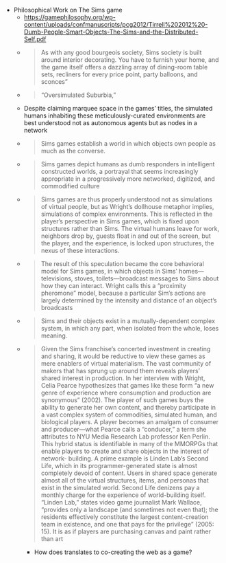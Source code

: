 - Philosophical Work on The Sims game
	- https://gamephilosophy.org/wp-content/uploads/confmanuscripts/pcg2012/Tirrell%202012%20-Dumb-People-Smart-Objects-The-Sims-and-the-Distributed-Self.pdf
	- > As with any good bourgeois society, Sims society is built around interior
	  decorating. You have to furnish your home, and the game itself offers a dazzling array of
	  dining-room table sets, recliners for every price point, party balloons, and sconces”
	- > “Oversimulated Suburbia,”
	- Despite claiming marquee space in the games’ titles, the simulated humans inhabiting these
	  meticulously-curated environments are best understood not as autonomous agents but as
	  nodes in a network
	- > Sims games establish a world in which objects own people as much as the converse.
	- > Sims games depict humans as dumb responders in intelligent constructed
	  worlds, a portrayal that seems increasingly appropriate in a progressively more networked,
	  digitized, and commodified culture
	- > Sims games are thus properly understood not as
	  simulations of virtual people, but as Wright’s dollhouse metaphor implies, simulations of
	  complex environments. This is reflected in the player’s perspective in Sims games, which is
	  fixed upon structures rather than Sims. The virtual humans leave for work, neighbors drop
	  by, guests float in and out of the screen, but the player, and the experience, is locked upon
	  structures, the nexus of these interactions.
	- > The result of this speculation became the core behavioral model for Sims games, in which objects
	  in Sims’ homes—televisions, stoves, toilets—broadcast messages to Sims about how they
	  can interact. Wright calls this a “proximity pheromone” model, because a particular Sim’s
	  actions are largely determined by the intensity and distance of an object’s broadcasts
	- > Sims and
	  their objects exist in a mutually-dependent complex system, in which any part, when isolated
	  from the whole, loses meaning.
	- > Given the Sims franchise’s concerted investment in creating and sharing, it would be
	  reductive to view these games as mere enablers of virtual materialism. The vast community
	  of makers that has sprung up around them reveals players’ shared interest in production. In
	  her interview with Wright, Celia Pearce hypothesizes that games like these form “a new
	  genre of experience where consumption and production are synonymous” (2002). The player
	  of such games buys the ability to generate her own content, and thereby participate in a vast
	  complex system of commodities, simulated human, and biological players. A player becomes
	  an amalgam of consumer and producer—what Pearce calls a “conducer,” a term she attributes
	  to NYU Media Research Lab professor Ken Perlin. This hybrid status is identifiable in many
	  of the MMORPGs that enable players to create and share objects in the interest of network-
	  building. A prime example is Linden Lab’s Second Life, which in its programmer-generated
	  state is almost completely devoid of content. Users in shared space generate almost all of the
	  virtual structures, items, and personas that exist in the simulated world. Second Life denizens
	  pay a monthly charge for the experience of world-building itself. “Linden Lab,” states video
	  game journalist Mark Wallace, “provides only a landscape (and sometimes not even that); the
	  residents effectively constitute the largest content-creation team in existence, and one that
	  pays for the privilege” (2005: 15). It is as if players are purchasing canvas and paint rather
	  than art
		- How does translates to co-creating the web as a game?